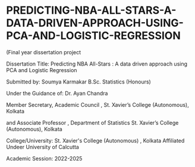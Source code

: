 # PREDICTING-NBA-ALL-STARS-A-DATA-DRIVEN-APPROACH-USING-PCA-AND-LOGISTIC-REGRESSION
(Final year dissertation project

Dissertation Title:
Predicting NBA All-Stars : A data driven approach using PCA and Logistic Regression

Submitted by:
Soumya Karmakar
B.Sc. Statistics (Honours)

Under the Guidance of:
Dr. Ayan Chandra

Member Secretary,
Academic Council ,
St. Xavier’s College (Autonomous), Kolkata

and Associate Professor , Department of Statistics
St. Xavier’s College (Autonomous), Kolkata

College/University:
St. Xavier's College (Autonomous) , Kolkata
Affiliated Undeer University of Calcutta

Academic Session: 2022-2025

